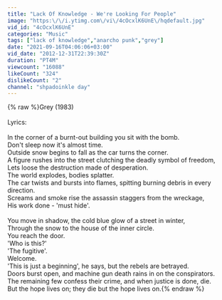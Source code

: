 ```yaml
---
title: "Lack Of Knowledge - We're Looking For People"
image: "https:\/\/i.ytimg.com\/vi\/4cOcxlK6UnE\/hqdefault.jpg"
vid_id: "4cOcxlK6UnE"
categories: "Music"
tags: ["lack of knowledge","anarcho punk","grey"]
date: "2021-09-16T04:06:06+03:00"
vid_date: "2012-12-31T22:39:30Z"
duration: "PT4M"
viewcount: "16088"
likeCount: "324"
dislikeCount: "2"
channel: "shpadoinkle day"
---
```

{% raw %}Grey (1983)<br /><br />Lyrics:<br /><br />In the corner of a burnt-out building you sit with the bomb.<br />Don't sleep now it's almost time.<br />Outside snow begins to fall as the car turns the corner.<br />A figure rushes into the street clutching the deadly symbol of freedom,<br />Lets loose the destruction made of desperation.<br />The world explodes, bodies splatter.<br />The car twists and bursts into flames, spitting burning debris in every direction.<br />Screams and smoke rise the assassin staggers from the wreckage,<br />His work done - 'must hide'.<br /><br />You move in shadow, the cold blue glow of a street in winter,<br />Through the snow to the house of the inner circle.<br />You reach the door.<br />'Who is this?'<br />'The fugitive'.<br />Welcome.<br />'This is just a beginning', he says, but the rebels are betrayed.<br />Doors burst open, and machine gun death rains in on the conspirators.<br />The remaining few confess their crime, and when justice is done, die.<br />But the hope lives on; they die but the hope lives on.{% endraw %}
